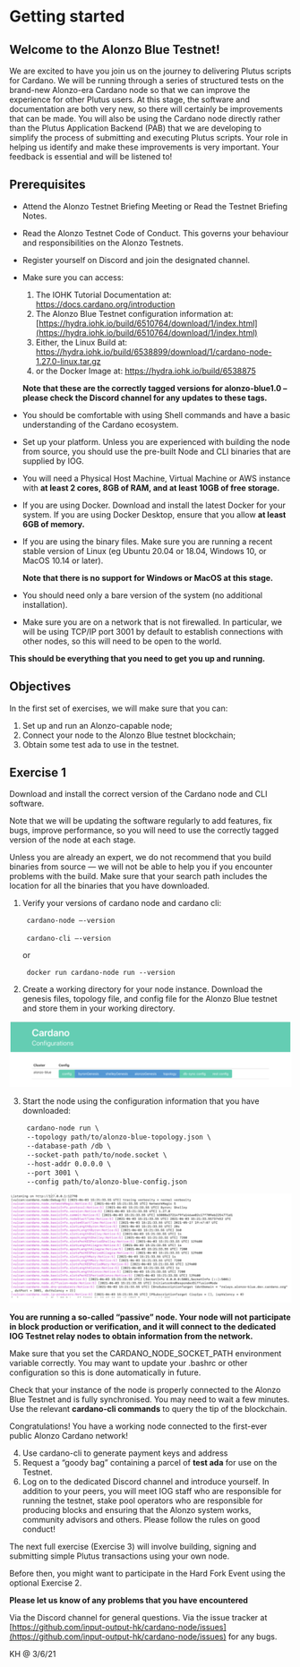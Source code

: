 # Getting started

## Welcome to the Alonzo Blue Testnet!  

We are excited to have you join us on the journey to delivering Plutus scripts for Cardano.  We will be running through a series of structured tests on the brand-new Alonzo-era Cardano node so that we can improve the experience for other Plutus users.  At this stage, the software and documentation are both very new, so there will certainly be improvements that can be made.  You will also be using the Cardano node directly rather than the Plutus Application Backend (PAB) that we are developing to simplify the process of submitting and executing Plutus scripts. Your role in helping us identify and make these improvements is very important.  Your feedback is essential and will be listened to!

## Prerequisites

- Attend the Alonzo Testnet Briefing Meeting or Read the Testnet Briefing Notes.
- Read the Alonzo Testnet Code of Conduct.  This governs your behaviour and responsibilities on the Alonzo Testnets.
- Register yourself on Discord and join the designated channel.
- Make sure you can access:


	1. The IOHK Tutorial Documentation at: https://docs.cardano.org/introduction
	2. The Alonzo Blue Testnet configuration information at: [https://hydra.iohk.io/build/6510764/download/1/index.html](https://hydra.iohk.io/build/6510764/download/1/index.html)
	3. Either, the Linux Build at: [https://hydra.iohk.io/build/6538899/download/1/cardano-node-1.27.0-linux.tar.gz
](https://hydra.iohk.io/build/6538899/download/1/cardano-node-1.27.0-linux.tar.gz)
	4. or the Docker Image at: [https://hydra.iohk.io/build/6538875
](https://hydra.iohk.io/build/6538875)

	**Note that these are the correctly tagged versions for alonzo-blue1.0 – please check the Discord channel for any updates to these tags.**


- You should be comfortable with using Shell commands and have a basic understanding of the Cardano ecosystem.

- Set up your platform.  Unless you are experienced with building the node from source, you should use the pre-built Node and CLI binaries that are supplied by IOG.

- You will need a Physical Host Machine, Virtual Machine or AWS instance with **at least 2 cores, 8GB of RAM, and at least 10GB of free storage.**
- If you are using Docker.
Download and install the latest Docker for your system.  If you are using Docker Desktop, ensure that you allow **at least 6GB of memory.**
- If you are using the binary files.
Make sure you are running a recent stable version of Linux (eg Ubuntu 20.04 or 18.04, Windows 10, or MacOS 10.14 or later).  

	**Note that there is no support for Windows or MacOS at this stage.**

- You should need only a bare version of the system (no additional installation).

- Make sure you are on a network that is not firewalled. In particular, we will be using TCP/IP port 3001 by default to establish connections with other nodes, so this will need to be open to the world.

**This should be everything that you need to get you up and running.**

## Objectives

In the first set of exercises, we will make sure that you can:

1. Set up and run an Alonzo-capable node;
2. Connect your node to the Alonzo Blue testnet blockchain;
3. Obtain some test ada to use in the testnet.

## Exercise 1

Download and install the correct version of the Cardano node and CLI software.  

Note that we will be updating the software regularly to add features, fix bugs, improve performance, so you will need to use the correctly tagged version of the node at each stage.  

Unless you are already an expert, we do not recommend that you build binaries from source — we will not be able to help you if you encounter problems with the build. Make sure that your search path includes the location for all the binaries that you have downloaded.

1. Verify your versions of cardano node and cardano cli:

		cardano-node –-version

		cardano-cli –-version

	or

		docker run cardano-node run --version


2. Create a working directory for your node instance.  Download the genesis files, topology file, and config file for the Alonzo Blue testnet and store them in your working directory.  

![](images/configurations.png)

3. Start the node using the configuration information that you have downloaded:


		cardano-node run \
		--topology path/to/alonzo-blue-topology.json \
		--database-path /db \
		--socket-path path/to/node.socket \
		--host-addr 0.0.0.0 \
		--port 3001 \
		--config path/to/alonzo-blue-config.json

![](images/node_running.png)

**You are running a so-called “passive” node.  Your node will not participate in block production or verification, and it will connect to the dedicated IOG Testnet relay nodes to obtain information from the network.**

Make sure that you set the CARDANO_NODE_SOCKET_PATH environment variable correctly.  You may want to update your .bashrc or other configuration so this is done automatically in future.

Check that your instance of the node is properly connected to the Alonzo Blue Testnet and is fully synchronised.  You may need to wait a few minutes.  Use the relevant **cardano-cli commands** to query the tip of the blockchain.

Congratulations!  You have a working node connected to the first-ever public Alonzo Cardano network!

4. Use cardano-cli to generate payment keys and address
5. Request a “goody bag” containing a parcel of **test ada** for use on the Testnet.
6. Log on to the dedicated Discord channel and introduce yourself.  In addition to your peers, you will meet IOG staff who are responsible for running the testnet, stake pool operators who are responsible for producing blocks and ensuring that the Alonzo system works, community advisors and others. Please follow the rules on good conduct!

The next full exercise (Exercise 3) will involve building, signing and submitting simple Plutus transactions using your own node.  

Before then, you might want to participate in the Hard Fork Event using the optional Exercise 2.

**Please let us know of any problems that you have encountered**

Via the Discord channel for general questions.
Via the issue tracker at [https://github.com/input-output-hk/cardano-node/issues](https://github.com/input-output-hk/cardano-node/issues) for any bugs.

KH @ 3/6/21
